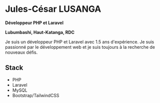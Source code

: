 # Jules-César LUSANGA

**Développeur PHP et Laravel**

**Lubumbashi, Haut-Katanga, RDC**

Je suis un développeur PHP et Laravel avec 1.5 ans d'expérience. Je suis passionné par le développement web et je suis toujours à la recherche de nouveaux défis.

## Stack

* PHP
* Laravel
* MySQL
* Bootstrap/TailwindCSS
